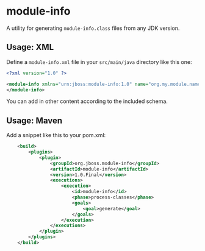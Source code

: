 module-info
===========

A utility for generating ``module-info.class`` files from any JDK version.

Usage: XML
----------
Define a ``module-info.xml`` file in your ``src/main/java`` directory like this one:

```xml
<?xml version="1.0" ?>

<module-info xmlns="urn:jboss:module-info:1.0" name="org.my.module.name">
</module-info>

```

You can add in other content according to the included schema.

Usage: Maven
------------
Add a snippet like this to your pom.xml:

```xml
    <build>
        <plugins>
            <plugin>
                <groupId>org.jboss.module-info</groupId>
                <artifactId>module-info</artifactId>
                <version>1.0.Final</version>
                <executions>
                    <execution>
                        <id>module-info</id>
                        <phase>process-classes</phase>
                        <goals>
                            <goal>generate</goal>
                        </goals>
                    </execution>
                </executions>
            </plugin>
        </plugins>
    </build>
```

